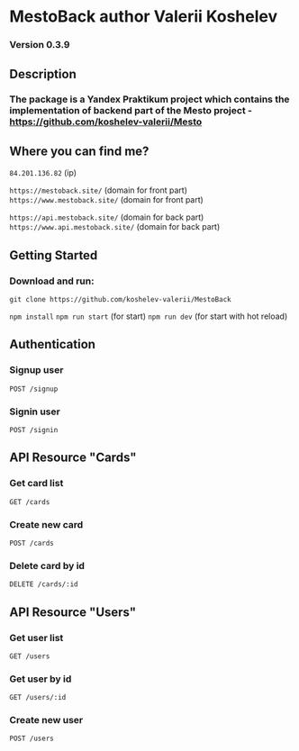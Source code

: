 # MestoBack author Valerii Koshelev

### Version 0.3.9

## Description

### The package is a Yandex Praktikum project which contains the implementation of backend part of the Mesto project - https://github.com/koshelev-valerii/Mesto

## Where you can find me?

`84.201.136.82` (ip)

`https://mestoback.site/` (domain for front part)
`https://www.mestoback.site/` (domain for front part)

`https://api.mestoback.site/` (domain for back part)
`https://www.api.mestoback.site/` (domain for back part)

## Getting Started 

### Download and run:  
  
`git clone https://github.com/koshelev-valerii/MestoBack`

`npm install` 
`npm run start` (for start)
`npm run dev` (for start with hot reload)

## Authentication

### Signup user

`POST /signup`

### Signin user

`POST /signin`

## API Resource "Cards"

### Get card list

`GET /cards`

### Create new card

`POST /cards`

### Delete card by id

`DELETE /cards/:id`

## API Resource "Users"

### Get user list

`GET /users`

### Get user by id

`GET /users/:id`

### Create new user

`POST /users`
